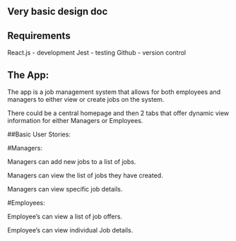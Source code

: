 ## Very basic design doc

## Requirements
React.js - development
Jest - testing
Github - version control

## The App:

The app is a job management system that allows for both employees and managers to either view or create jobs on the system.

There could be a central homepage and then 2 tabs that offer dynamic view information for either Managers or Employees.

##Basic User Stories:

#Managers:

Managers can add new jobs to a list of jobs.

Managers can view the list of jobs they have created.

Managers can view specific job details.


#Employees:

Employee’s can view a list of job offers.

Employee’s can view individual Job details.
